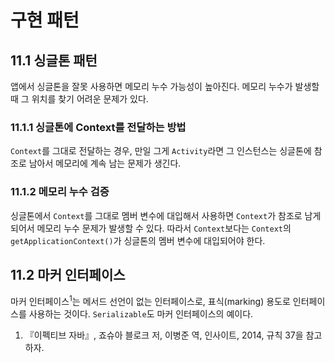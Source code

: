 # 구현 패턴
## 11.1 싱글톤 패턴
앱에서 싱글톤을 잘못 사용하면 메모리 누수 가능성이 높아진다. 메모리 누수가 발생할 때 그 위치를 찾기 어려운 문제가 있다.

### 11.1.1 싱글톤에 Context를 전달하는 방법
`Context`를 그대로 전달하는 경우, 만일 그게 `Activity`라면 그 인스턴스는 싱글톤에 참조로 남아서 메모리에 계속 남는 문제가 생긴다.

### 11.1.2 메모리 누수 검증
싱글톤에서 `Context`를 그대로 멤버 변수에 대입해서 사용하면 `Context`가 참조로 남게 되어서 메모리 누수 문제가 발생할 수 있다. 따라서 `Context`보다는 `Context`의 `getApplicationContext()`가 싱글톤의 멤버 변수에 대입되어야 한다.

## 11.2 마커 인터페이스
마커 인터페이스<sup>1</sup>는 메서드 선언이 없는 인터페이스로, 표식(marking) 용도로 인터페이스를 사용하는 것이다. `Serializable`도 마커 인터페이스의 예이다.

1. 『이펙티브 자바』, 죠슈아 블로크 저, 이병준 역, 인사이트, 2014, 규칙 37을 참고하자.
